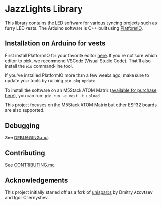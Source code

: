 # JazzLights Library

This library contains the LED software for various syncing projects such as furry LED vests.
The Arduino software is C++ built using [PlatformIO](https://platformio.org/).

## Installation on Arduino for vests

First install PlatformIO for your favorite editor [here](https://platformio.org/platformio-ide).
If you're not sure which editor to pick, we recommend VSCode (Visual Studio Code).
That'll also install the `pio` command-line tool.

If you've installed PlatformIO more than a few weeks ago, make sure to update your tools by running `pio pkg update`.

To install the software on an M5Stack ATOM Matrix
([available for purchase here](https://shop.m5stack.com/collections/m5-atom/products/atom-matrix-esp32-development-kit)),
you can run: `pio run -e vest -t upload`

This project focuses on the M5Stack ATOM Matrix but other ESP32 boards are also supported.

## Debugging

See [DEBUGGING.md](DEBUGGING.md).

## Contributing

See [CONTRIBUTING.md](CONTRIBUTING.md).

## Acknowledgements

This project initially started off as a fork of
[unisparks](https://github.com/unisparks/unisparks) by Dmitry Azovtsev and Igor Chernyshev.
